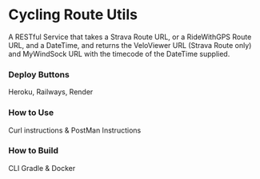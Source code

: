 # Cycling Route Utils

A RESTful Service that takes a Strava Route URL, or a RideWithGPS Route URL, and a DateTime, and returns the VeloViewer
URL (Strava Route only) and MyWindSock URL with the timecode of the DateTime supplied.

### Deploy Buttons

Heroku, Railways, Render

### How to Use

Curl instructions & PostMan Instructions

### How to Build

CLI Gradle & Docker